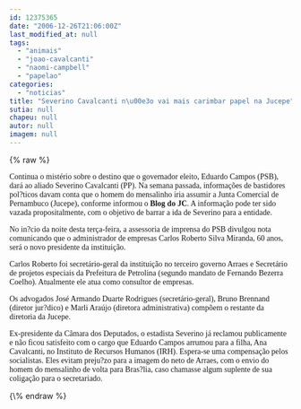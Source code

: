 ```yaml
---
id: 12375365
date: "2006-12-26T21:06:00Z"
last_modified_at: null
tags:
  - "animais"
  - "joao-cavalcanti"
  - "naomi-campbell"
  - "papelao"
categories:
  - "noticias"
title: "Severino Cavalcanti n\u00e3o vai mais carimbar papel na Jucepe"
sutia: null
chapeu: null
autor: null
imagem: null
---
```

{\% raw %}
<p><P><FONT face=Verdana>Continua o mistério sobre o destino que o governador eleito, Eduardo Campos (PSB), dará ao aliado Severino Cavalcanti (PP). Na semana passada, informações de bastidores pol?ticos davam conta que o homem do mensalinho iria assumir a Junta Comercial de Pernambuco (Jucepe), conforme informou o <STRONG>Blog do JC</STRONG>. A informação pode ter sido vazada propositalmente, com o objetivo de barrar a ida de Severino para a entidade.</FONT></P><FONT face=Verdana></p>
<p><P>No in?cio da noite desta terça-feira, a assessoria de imprensa do PSB divulgou nota comunicando que o administrador de empresas Carlos Roberto Silva Miranda, 60 anos, será o novo presidente da instituição.<BR></P></p>
<p><P>Carlos Roberto foi secretário-geral da instituição no terceiro governo Arraes e Secretário de projetos especiais da Prefeitura de Petrolina (segundo mandato de Fernando Bezerra Coelho). Atualmente ele atua como consultor de empresas. <BR></P></p>
<p><P>Os advogados José Armando Duarte Rodrigues (secretário-geral), Bruno Brennand (diretor jur?dico) e Marli Araújo (diretora administrativa) compõem o restante da diretoria da Jucepe.<BR></P></p>
<p><P>Ex-presidente da Câmara dos Deputados,&nbsp;o estadista Severino já reclamou publicamente e não ficou satisfeito com o cargo que Eduardo Campos arrumou para a filha, Ana Cavalcanti, no Instituto de Recursos Humanos (IRH). Espera-se uma compensação pelos socialistas. Eles evitam preju?zo para a imagem do neto de Arraes, com o envio do homem do mensalinho de volta para Bras?lia, caso chamasse algum suplente de sua coligação para o secretariado.<BR></P></FONT> </p>
{\% endraw %}